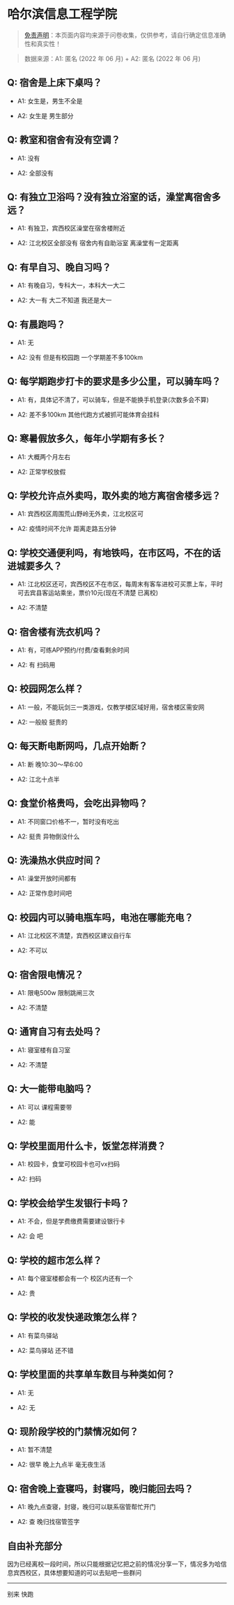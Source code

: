 # 哈尔滨信息工程学院

> [免责声明](https://colleges.chat/#_3)：本页面内容均来源于问卷收集，仅供参考，请自行确定信息准确性和真实性！

> 数据来源：A1: 匿名 (2022 年 06 月) + A2: 匿名 (2022 年 06 月)

## Q: 宿舍是上床下桌吗？

- A1: 女生是，男生不全是

- A2: 女生是 男生部分

## Q: 教室和宿舍有没有空调？

- A1: 没有

- A2: 全部没有

## Q: 有独立卫浴吗？没有独立浴室的话，澡堂离宿舍多远？

- A1: 有独卫，宾西校区澡堂在宿舍楼附近

- A2: 江北校区全部没有 宿舍内有自助浴室 离澡堂有一定距离

## Q: 有早自习、晚自习吗？

- A1: 有晚自习，专科大一，本科大一大二

- A2: 大一有 大二不知道 我还是大一

## Q: 有晨跑吗？

- A1: 无

- A2: 没有 但是有校园跑 一个学期差不多100km

## Q: 每学期跑步打卡的要求是多少公里，可以骑车吗？

- A1: 有，具体记不清了，可以骑车，但是不能换手机登录(次数多会不算)

- A2: 差不多100km 其他代跑方式被抓可能体育会挂科

## Q: 寒暑假放多久，每年小学期有多长？

- A1: 大概两个月左右

- A2: 正常学校放假

## Q: 学校允许点外卖吗，取外卖的地方离宿舍楼多远？

- A1: 宾西校区周围荒山野岭无外卖，江北校区可

- A2: 疫情时间不允许 距离走路五分钟

## Q: 学校交通便利吗，有地铁吗，在市区吗，不在的话进城要多久？

- A1: 江北校区还可，宾西校区不在市区，每周末有客车进校可买票上车，平时可去宾县客运站乘坐，票价10元(现在不清楚 已离校)

- A2: 不清楚

## Q: 宿舍楼有洗衣机吗？

- A1: 有，可练APP预约/付费/查看剩余时间

- A2: 有 扫码用

## Q: 校园网怎么样？

- A1: 一般，不能玩剑三一类游戏，仅教学楼区域好用，宿舍楼区需安网

- A2: 一般般 挺贵的

## Q: 每天断电断网吗，几点开始断？

- A1: 断 晚10:30～早6:00

- A2: 江北十点半

## Q: 食堂价格贵吗，会吃出异物吗？

- A1: 不同窗口价格不一，暂时没有吃出

- A2: 挺贵 异物倒没什么

## Q: 洗澡热水供应时间？

- A1: 澡堂开放时间都有

- A2: 正常作息时间吧

## Q: 校园内可以骑电瓶车吗，电池在哪能充电？

- A1: 江北校区不清楚，宾西校区建议自行车

- A2: 不可以

## Q: 宿舍限电情况？

- A1: 限电500w 限制跳闸三次

- A2: 不清楚

## Q: 通宵自习有去处吗？

- A1: 寝室楼有自习室

- A2: 不清楚

## Q: 大一能带电脑吗？

- A1: 可以 课程需要带

- A2: 能

## Q: 学校里面用什么卡，饭堂怎样消费？

- A1: 校园卡，食堂可校园卡也可vx扫码

- A2: 扫码

## Q: 学校会给学生发银行卡吗？

- A1: 不会，但是学费缴费需要建设银行卡

- A2: 会 吧

## Q: 学校的超市怎么样？

- A1: 每个寝室楼都会有一个 校区内还有一个

- A2: 贵

## Q: 学校的收发快递政策怎么样？

- A1: 有菜鸟驿站

- A2: 菜鸟驿站 还不错

## Q: 学校里面的共享单车数目与种类如何？

- A1: 无

- A2: 无

## Q: 现阶段学校的门禁情况如何？

- A1: 暂不清楚

- A2: 很早 晚上九点半 毫无夜生活

## Q: 宿舍晚上查寝吗，封寝吗，晚归能回去吗？

- A1: 晚九点查寝，封寝，晚归可以联系宿管帮忙开门

- A2: 查 晚归找宿管签字

## 自由补充部分

因为已经离校一段时间，所以只能根据记忆把之前的情况分享一下，情况多为哈信息宾西校区，具体想要知道的可以去贴吧一些群问

***

别来 快跑